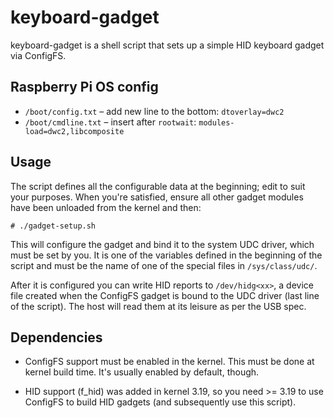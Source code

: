 keyboard-gadget
===============

keyboard-gadget is a shell script that sets up a simple HID keyboard
gadget via ConfigFS.

Raspberry Pi OS config
----------------------
- `/boot/config.txt` – add new line to the bottom: `dtoverlay=dwc2`
- `/boot/cmdline.txt` – insert after `rootwait`: `modules-load=dwc2,libcomposite`

Usage
-----
The script defines all the configurable data at the beginning; edit to
suit your purposes. When you're satisfied, ensure all other gadget modules
have been unloaded from the kernel and then:
```shell
# ./gadget-setup.sh
```
This will configure the gadget and bind it to the system UDC driver, which
must be set by you. It is one of the variables defined in the beginning of
the script and must be the name of one of the special files in ```/sys/class/udc/```.

After it is configured you can write HID reports to ```/dev/hidg<xx>```, a device file
created when the ConfigFS gadget is bound to the UDC driver (last line of the script).
The host will read them at its leisure as per the USB spec.

Dependencies
------------
* ConfigFS support must be enabled in the kernel. This must be done at kernel
  build time. It's usually enabled by default, though.

* HID support (f_hid) was added in kernel 3.19, so you need >= 3.19 to use ConfigFS
  to build HID gadgets (and subsequently use this script).
